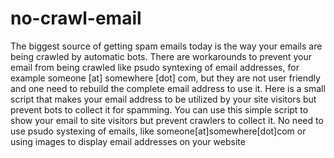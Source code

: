 # no-crawl-email
The biggest source of getting spam emails today is the way your emails are being crawled by automatic bots. There are workarounds to prevent
your email from being crawled like psudo syntexing of email addresses, for example someone [at] somewhere [dot] com, but they are not user
friendly and one need to rebuild the complete email address to use it.
Here is a small script that makes your email address to be utilized by your site visitors but prevent bots to collect it for spamming. You can
use this simple script to show your email to site visitors but prevent crawlers to collect it. No need to use psudo systexing of emails, like someone[at]somewhere[dot]com or using images to display email addresses on your website
